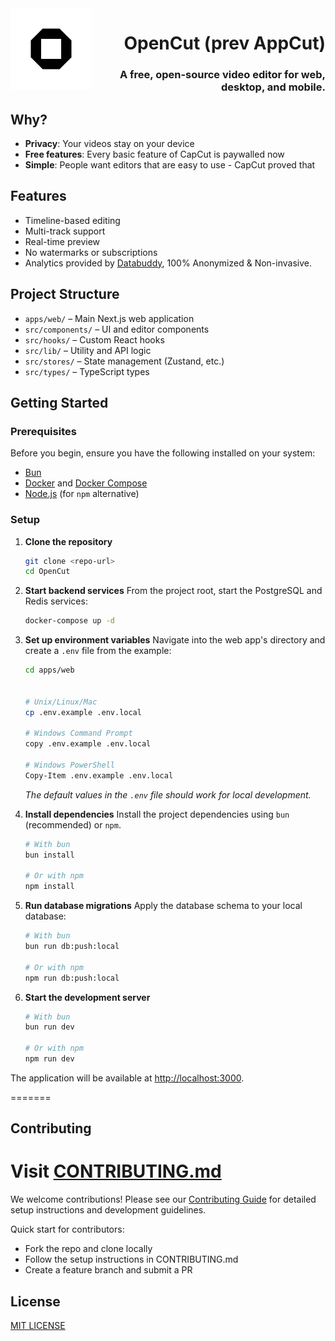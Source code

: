 <img src="apps/web/public/logo.png" align="left" width="130" height="130">

<div align="right">



# OpenCut (prev AppCut)
### A free, open-source video editor for web, desktop, and mobile.
</div>

## Why?

- **Privacy**: Your videos stay on your device
- **Free features**: Every basic feature of CapCut is paywalled now
- **Simple**: People want editors that are easy to use - CapCut proved that

## Features

- Timeline-based editing
- Multi-track support
- Real-time preview
- No watermarks or subscriptions
- Analytics provided by [Databuddy](https://www.databuddy.cc?utm_source=opencut), 100% Anonymized & Non-invasive.

## Project Structure

- `apps/web/` – Main Next.js web application
- `src/components/` – UI and editor components
- `src/hooks/` – Custom React hooks
- `src/lib/` – Utility and API logic
- `src/stores/` – State management (Zustand, etc.)
- `src/types/` – TypeScript types

## Getting Started

### Prerequisites

Before you begin, ensure you have the following installed on your system:

- [Bun](https://bun.sh/docs/installation)
- [Docker](https://docs.docker.com/get-docker/) and [Docker Compose](https://docs.docker.com/compose/install/)
- [Node.js](https://nodejs.org/en/) (for `npm` alternative)

### Setup

1.  **Clone the repository**
    ```bash
    git clone <repo-url>
    cd OpenCut
    ```

2.  **Start backend services**
    From the project root, start the PostgreSQL and Redis services:
    ```bash
    docker-compose up -d
    ```

3.  **Set up environment variables**
    Navigate into the web app's directory and create a `.env` file from the example:
    ```bash
    cd apps/web

    
    # Unix/Linux/Mac
    cp .env.example .env.local

    # Windows Command Prompt
    copy .env.example .env.local
    
    # Windows PowerShell
    Copy-Item .env.example .env.local
    ```
    *The default values in the `.env` file should work for local development.*

4.  **Install dependencies**
    Install the project dependencies using `bun` (recommended) or `npm`.
    ```bash
    # With bun
    bun install

    # Or with npm
    npm install
    ```

5.  **Run database migrations**
    Apply the database schema to your local database:
    ```bash
    # With bun
    bun run db:push:local

    # Or with npm
    npm run db:push:local
    ```

6.  **Start the development server**
    ```bash
    # With bun
    bun run dev

    # Or with npm
    npm run dev
    ```

The application will be available at [http://localhost:3000](http://localhost:3000).

=======


## Contributing

Visit [CONTRIBUTING.md](.github/CONTRIBUTING.md)
=======
We welcome contributions! Please see our [Contributing Guide](.github/CONTRIBUTING.md) for detailed setup instructions and development guidelines.

Quick start for contributors:

- Fork the repo and clone locally
- Follow the setup instructions in CONTRIBUTING.md
- Create a feature branch and submit a PR

## License

[MIT LICENSE](LICENSE)
